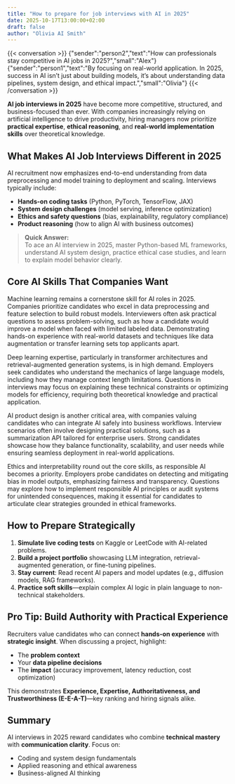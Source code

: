 ```yaml
---
title: "How to prepare for job interviews with AI in 2025"
date: 2025-10-17T13:00:00+02:00
draft: false
author: "Olivia AI Smith"
---
```

{{< conversation >}}
{"sender":"person2","text":"How can professionals stay competitive in AI jobs in 2025?","small":"Alex"}
{"sender":"person1","text":"By focusing on real-world application. In 2025, success in AI isn’t just about building models, it’s about understanding data pipelines, system design, and ethical impact.","small":"Olivia"}
{{< /conversation >}}

**AI job interviews in 2025** have become more competitive, structured, and business-focused than ever. With companies increasingly relying on artificial intelligence to drive productivity, hiring managers now prioritize **practical expertise**, **ethical reasoning**, and **real-world implementation skills** over theoretical knowledge.

## What Makes AI Job Interviews Different in 2025

AI recruitment now emphasizes end-to-end understanding from data preprocessing and model training to deployment and scaling. Interviews typically include:
- **Hands-on coding tasks** (Python, PyTorch, TensorFlow, JAX)
- **System design challenges** (model serving, inference optimization)
- **Ethics and safety questions** (bias, explainability, regulatory compliance)
- **Product reasoning** (how to align AI with business outcomes)

> **Quick Answer:**  
> To ace an AI interview in 2025, master Python-based ML frameworks, understand AI system design, practice ethical case studies, and learn to explain model behavior clearly.

## Core AI Skills That Companies Want

Machine learning remains a cornerstone skill for AI roles in 2025. Companies prioritize candidates who excel in data preprocessing and feature selection to build robust models. Interviewers often ask practical questions to assess problem-solving, such as how a candidate would improve a model when faced with limited labeled data. Demonstrating hands-on experience with real-world datasets and techniques like data augmentation or transfer learning sets top applicants apart.

Deep learning expertise, particularly in transformer architectures and retrieval-augmented generation systems, is in high demand. Employers seek candidates who understand the mechanics of large language models, including how they manage context length limitations. Questions in interviews may focus on explaining these technical constraints or optimizing models for efficiency, requiring both theoretical knowledge and practical application.

AI product design is another critical area, with companies valuing candidates who can integrate AI safely into business workflows. Interview scenarios often involve designing practical solutions, such as a summarization API tailored for enterprise users. Strong candidates showcase how they balance functionality, scalability, and user needs while ensuring seamless deployment in real-world applications.

Ethics and interpretability round out the core skills, as responsible AI becomes a priority. Employers probe candidates on detecting and mitigating bias in model outputs, emphasizing fairness and transparency. Questions may explore how to implement responsible AI principles or audit systems for unintended consequences, making it essential for candidates to articulate clear strategies grounded in ethical frameworks.


## How to Prepare Strategically
1. **Simulate live coding tests** on Kaggle or LeetCode with AI-related problems.  
2. **Build a project portfolio** showcasing LLM integration, retrieval-augmented generation, or fine-tuning pipelines.  
3. **Stay current**: Read recent AI papers and model updates (e.g., diffusion models, RAG frameworks).  
4. **Practice soft skills**—explain complex AI logic in plain language to non-technical stakeholders.  

## Pro Tip: Build Authority with Practical Experience
Recruiters value candidates who can connect **hands-on experience** with **strategic insight**. When discussing a project, highlight:
- The **problem context**
- Your **data pipeline decisions**
- The **impact** (accuracy improvement, latency reduction, cost optimization)

This demonstrates **Experience, Expertise, Authoritativeness, and Trustworthiness (E-E-A-T)**—key ranking and hiring signals alike.

## Summary
AI interviews in 2025 reward candidates who combine **technical mastery** with **communication clarity**. Focus on:
- Coding and system design fundamentals  
- Applied reasoning and ethical awareness  
- Business-aligned AI thinking  


